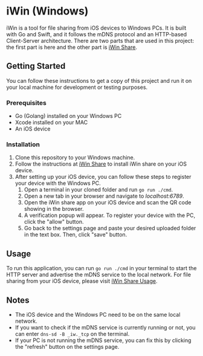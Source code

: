 # iWin (Windows)

iWin is a tool for file sharing from iOS devices to Windows PCs. It is built with Go and Swift, and it follows the mDNS protocol and an HTTP-based Client-Server architecture. There are two parts that are used in this project: the first part is here and the other part is [iWin Share](https://github.com/archawitch/iwin-share).

## Getting Started

You can follow these instructions to get a copy of this project and run it on your local machine for development or testing purposes.

### Prerequisites

- Go (Golang) installed on your Windows PC
- Xcode installed on your MAC
- An iOS device

### Installation

1. Clone this repository to your Windows machine.
2. Follow the instructions at [iWin Share](https://github.com/archawitch/iwin-share) to install iWin share on your iOS device.
3. After setting up your iOS device, you can follow these steps to register your device with the Windows PC.
    1. Open a terminal in your cloned folder and run `go run ./cmd`.
    2. Open a new tab in your browser and navigate to _localhost:6789_.
    3. Open the iWin share app on your iOS device and scan the QR code showing in the browser.
    4. A verification popup will appear. To register your device with the PC, click the "allow" button.
    5. Go back to the settings page and paste your desired uploaded folder in the text box. Then, click "save" button.

## Usage

To run this application, you can run `go run ./cmd` in your terminal to start the HTTP server and advertise the mDNS service to the local network. For file sharing from your iOS device, please visit [iWin Share Usage](https://github.com/archawitch/iwin-share#usage).

## Notes

- The iOS device and the Windows PC need to be on the same local network.
- If you want to check if the mDNS service is currently running or not, you can enter `dns-sd -B _iw._tcp` on the terminal.
- If your PC is not running the mDNS service, you can fix this by clicking the "refresh" button on the settings page.
